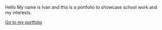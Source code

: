 Hello My name is Ivan and this is a portfolio to showcase school work and my interests.
 
[Go to my portfolio](https://idannny.github.io/My.Place/build/index)
